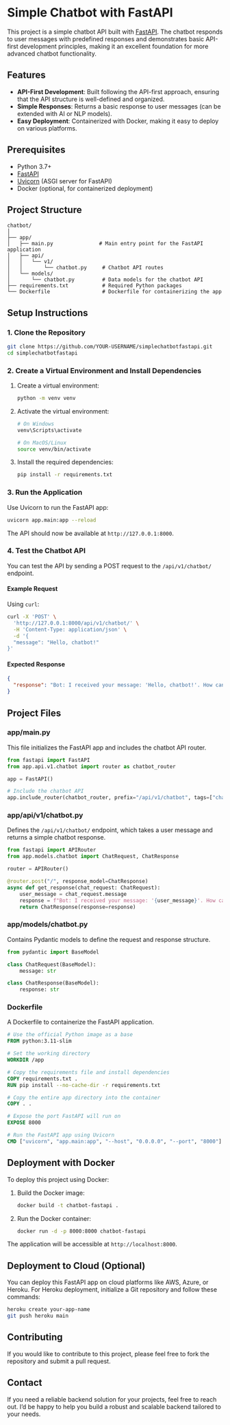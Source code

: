
# Simple Chatbot with FastAPI

This project is a simple chatbot API built with [FastAPI](https://fastapi.tiangolo.com/). The chatbot responds to user messages with predefined responses and demonstrates basic API-first development principles, making it an excellent foundation for more advanced chatbot functionality.

## Features

- **API-First Development**: Built following the API-first approach, ensuring that the API structure is well-defined and organized.
- **Simple Responses**: Returns a basic response to user messages (can be extended with AI or NLP models).
- **Easy Deployment**: Containerized with Docker, making it easy to deploy on various platforms.

## Prerequisites

- Python 3.7+
- [FastAPI](https://fastapi.tiangolo.com/)
- [Uvicorn](https://www.uvicorn.org/) (ASGI server for FastAPI)
- Docker (optional, for containerized deployment)

## Project Structure

```
chatbot/
│
├── app/
│   ├── main.py               # Main entry point for the FastAPI application
│   ├── api/
│   │   └── v1/
│   │       └── chatbot.py     # Chatbot API routes
│   └── models/
│       └── chatbot.py         # Data models for the chatbot API
├── requirements.txt           # Required Python packages
└── Dockerfile                 # Dockerfile for containerizing the app
```

## Setup Instructions

### 1. Clone the Repository

```bash
git clone https://github.com/YOUR-USERNAME/simplechatbotfastapi.git
cd simplechatbotfastapi
```

### 2. Create a Virtual Environment and Install Dependencies

1. Create a virtual environment:

   ```bash
   python -m venv venv
   ```

2. Activate the virtual environment:

   ```bash
   # On Windows
   venv\Scripts\activate

   # On MacOS/Linux
   source venv/bin/activate
   ```

3. Install the required dependencies:

   ```bash
   pip install -r requirements.txt
   ```

### 3. Run the Application

Use Uvicorn to run the FastAPI app:

```bash
uvicorn app.main:app --reload
```

The API should now be available at `http://127.0.0.1:8000`.

### 4. Test the Chatbot API

You can test the API by sending a POST request to the `/api/v1/chatbot/` endpoint.

#### Example Request

Using `curl`:

```bash
curl -X 'POST' \
  'http://127.0.0.1:8000/api/v1/chatbot/' \
  -H 'Content-Type: application/json' \
  -d '{
  "message": "Hello, chatbot!"
}'
```

#### Expected Response

```json
{
  "response": "Bot: I received your message: 'Hello, chatbot!'. How can I assist you?"
}
```

## Project Files

### app/main.py

This file initializes the FastAPI app and includes the chatbot API router.

```python
from fastapi import FastAPI
from app.api.v1.chatbot import router as chatbot_router

app = FastAPI()

# Include the chatbot API
app.include_router(chatbot_router, prefix="/api/v1/chatbot", tags=["chatbot"])
```

### app/api/v1/chatbot.py

Defines the `/api/v1/chatbot/` endpoint, which takes a user message and returns a simple chatbot response.

```python
from fastapi import APIRouter
from app.models.chatbot import ChatRequest, ChatResponse

router = APIRouter()

@router.post("/", response_model=ChatResponse)
async def get_response(chat_request: ChatRequest):
    user_message = chat_request.message
    response = f"Bot: I received your message: '{user_message}'. How can I assist you?"
    return ChatResponse(response=response)
```

### app/models/chatbot.py

Contains Pydantic models to define the request and response structure.

```python
from pydantic import BaseModel

class ChatRequest(BaseModel):
    message: str

class ChatResponse(BaseModel):
    response: str
```

### Dockerfile

A Dockerfile to containerize the FastAPI application.

```dockerfile
# Use the official Python image as a base
FROM python:3.11-slim

# Set the working directory
WORKDIR /app

# Copy the requirements file and install dependencies
COPY requirements.txt .
RUN pip install --no-cache-dir -r requirements.txt

# Copy the entire app directory into the container
COPY . .

# Expose the port FastAPI will run on
EXPOSE 8000

# Run the FastAPI app using Uvicorn
CMD ["uvicorn", "app.main:app", "--host", "0.0.0.0", "--port", "8000"]
```

## Deployment with Docker

To deploy this project using Docker:

1. Build the Docker image:

   ```bash
   docker build -t chatbot-fastapi .
   ```

2. Run the Docker container:

   ```bash
   docker run -d -p 8000:8000 chatbot-fastapi
   ```

The application will be accessible at `http://localhost:8000`.

## Deployment to Cloud (Optional)

You can deploy this FastAPI app on cloud platforms like AWS, Azure, or Heroku. For Heroku deployment, initialize a Git repository and follow these commands:

```bash
heroku create your-app-name
git push heroku main
```

## Contributing

If you would like to contribute to this project, please feel free to fork the repository and submit a pull request.

## Contact

If you need a reliable backend solution for your projects, feel free to reach out. I’d be happy to help you build a robust and scalable backend tailored to your needs.
